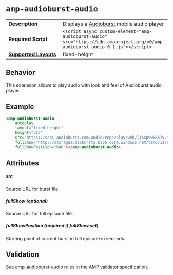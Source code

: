 <!--
Copyright 2018 The AMP HTML Authors. All Rights Reserved.

Licensed under the Apache License, Version 2.0 (the "License");
you may not use this file except in compliance with the License.
You may obtain a copy of the License at

      http://www.apache.org/licenses/LICENSE-2.0

Unless required by applicable law or agreed to in writing, software
distributed under the License is distributed on an "AS-IS" BASIS,
WITHOUT WARRANTIES OR CONDITIONS OF ANY KIND, either express or implied.
See the License for the specific language governing permissions and
limitations under the License.
-->

# <a name="`amp-audioburst-audio`"></a> `amp-audioburst-audio`

<table>
  <tr>
    <td width="40%"><strong>Description</strong></td>
    <td>Displays a <a href="https://audioburst.com">Audioburst</a> mobile audio player</td>
  </tr>
  <tr>
    <td width="40%"><strong>Required Script</strong></td>
    <td><code>&lt;script async custom-element="amp-audioburst-audio" src="https://cdn.ampproject.org/v0/amp-audioburst-audio-0.1.js">&lt;/script></code></td>
  </tr>
  <tr>
    <td class="col-fourty"><strong><a href="https://www.ampproject.org/docs/guides/responsive/control_layout.html">Supported Layouts</a></strong></td>
    <td>fixed-height</td>
  </tr>
  <!--<tr>
    <td width="40%"><strong>Examples</strong></td>
    <td>FILL THIS IN</td>
  </tr>-->
</table>

## Behavior

This extension allows to play audio with look and feel of Audioburst audio player.

## Example

```html
<amp-audioburst-audio
    autoplay
    layout="fixed-height"
    height="315"
    src="https://sapi.audioburst.com/audio/repo/play/web/l1AXp9wBR57y.mp3"
    fullShow="http://storageaudiobursts.blob.core.windows.net/temp/11760_2018081122_t.mp3"
    fullShowPosition="640"></amp-audioburst-audio>
```

## Attributes

##### src
Source URL for burst file.

##### fullShow (optional)
Source URL for full episode file.

##### fullShowPosition (required if fullShow set)
Starting point of current burst in full episode in seconds.

## Validation
See [amp-audioburst-audio rules](https://github.com/ampproject/amphtml/blob/master/extensions/amp-audioburst-audio/validator-amp-audioburst-audio.protoascii) in the AMP validator specification.
